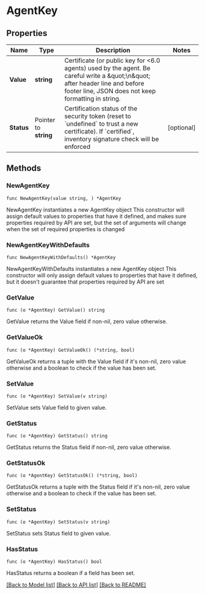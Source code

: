 # AgentKey

## Properties

Name | Type | Description | Notes
------------ | ------------- | ------------- | -------------
**Value** | **string** | Certificate (or public key for &lt;6.0 agents) used by the agent. Be careful write a \&quot;\\n\&quot; after header line and before footer line, JSON does not keep formatting in string. | 
**Status** | Pointer to **string** | Certification status of the security token (reset to &#x60;undefined&#x60; to trust a new certificate). If &#x60;certified&#x60;, inventory signature check will be enforced | [optional] 

## Methods

### NewAgentKey

`func NewAgentKey(value string, ) *AgentKey`

NewAgentKey instantiates a new AgentKey object
This constructor will assign default values to properties that have it defined,
and makes sure properties required by API are set, but the set of arguments
will change when the set of required properties is changed

### NewAgentKeyWithDefaults

`func NewAgentKeyWithDefaults() *AgentKey`

NewAgentKeyWithDefaults instantiates a new AgentKey object
This constructor will only assign default values to properties that have it defined,
but it doesn't guarantee that properties required by API are set

### GetValue

`func (o *AgentKey) GetValue() string`

GetValue returns the Value field if non-nil, zero value otherwise.

### GetValueOk

`func (o *AgentKey) GetValueOk() (*string, bool)`

GetValueOk returns a tuple with the Value field if it's non-nil, zero value otherwise
and a boolean to check if the value has been set.

### SetValue

`func (o *AgentKey) SetValue(v string)`

SetValue sets Value field to given value.


### GetStatus

`func (o *AgentKey) GetStatus() string`

GetStatus returns the Status field if non-nil, zero value otherwise.

### GetStatusOk

`func (o *AgentKey) GetStatusOk() (*string, bool)`

GetStatusOk returns a tuple with the Status field if it's non-nil, zero value otherwise
and a boolean to check if the value has been set.

### SetStatus

`func (o *AgentKey) SetStatus(v string)`

SetStatus sets Status field to given value.

### HasStatus

`func (o *AgentKey) HasStatus() bool`

HasStatus returns a boolean if a field has been set.


[[Back to Model list]](../README.md#documentation-for-models) [[Back to API list]](../README.md#documentation-for-api-endpoints) [[Back to README]](../README.md)


